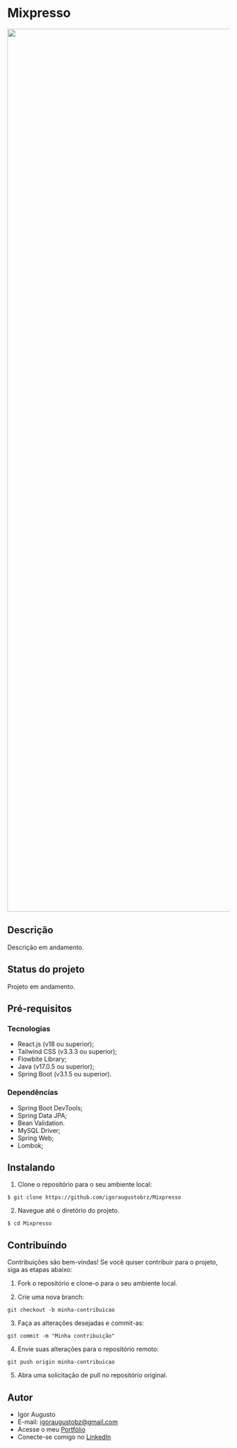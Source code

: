 # Mixpresso

<div align="center">
<img src="src/img/site.png" width="2000px" alt="Imagem do site" title="Imagem do site"/>
</div>

## Descrição

Descrição em andamento.

## Status do projeto

Projeto em andamento.

## Pré-requisitos

### Tecnologias

- React.js (v18 ou superior);
- Tailwind CSS (v3.3.3 ou superior);
- Flowbite Library;
- Java (v17.0.5 ou superior);
- Spring Boot (v3.1.5 ou superior).

### Dependências

- Spring Boot DevTools;
- Spring Data JPA;
- Bean Validation.
- MySQL Driver;
- Spring Web;
- Lombok;

## Instalando

1. Clone o repositório para o seu ambiente local:

```
$ git clone https://github.com/igoraugustobrz/Mixpresso
```

2. Navegue até o diretório do projeto.

```
$ cd Mixpresso
```

## Contribuindo

Contribuições são bem-vindas! Se você quiser contribuir para o projeto, siga as etapas abaixo:

1. Fork o repositório e clone-o para o seu ambiente local.

2. Crie uma nova branch:

```
git checkout -b minha-contribuicao
```

3. Faça as alterações desejadas e commit-as:

```
git commit -m "Minha contribuição"
```

4. Envie suas alterações para o repositório remoto:

```
git push origin minha-contribuicao
```

5. Abra uma solicitação de pull no repositório original.

## Autor

- Igor Augusto
- E-mail: igoraugustobz@gmail.com
- Acesse o meu [Portfólio](https://iaugusto.vercel.app/)
- Conecte-se comigo no [LinkedIn](https://www.linkedin.com/in/igorbrz/)

